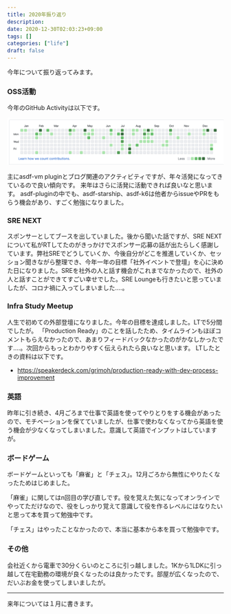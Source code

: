 ```yaml
---
title: 2020年振り返り
description:
date: 2020-12-30T02:03:23+09:00
tags: []
categories: ["life"]
draft: false
---
```


今年について振り返ってみます。

### OSS活動

今年のGitHub Activityは以下です。

![](image1.png)

主にasdf-vm pluginとブログ関連のアクティビティですが、年々活発になってきているので良い傾向です。
来年はさらに活発に活動できれば良いなと思います。
asdf-pluginの中でも、asdf-starship、asdf-k6は他者からissueやPRをもらう機会があり、すごく勉強になりました。

### SRE NEXT

スポンサーとしてブースを出していました。後から聞いた話ですが、SRE NEXTについて私がRTしてたのがきっかけでスポンサー応募の話が出たらしく感謝しています。弊社SREでどうしていくか、今後自分がどこを推進していくか、セッション聞きながら整理でき、今年一年の目標「社外イベントで登壇」を心に決めた日になりました。SREを社外の人と話す機会がこれまでなかったので、社外の人と話すことができてすごい幸せでした。SRE Loungeも行きたいと思っていましたが、コロナ禍に入ってしまいました....。

### Infra Study Meetup

人生で初めての外部登壇になりました。今年の目標を達成しました。LTで5分間でしたが。
「Production Ready」のことを話したため、タイムラインもほぼコメントもらえなかったので、あまりフィードバックなかったのがかなしかったです....。次回からもっとわかりやすく伝えられたら良いなと思います。
LTしたときの資料は以下です。
* https://speakerdeck.com/grimoh/production-ready-with-dev-process-improvement

### 英語

昨年に引き続き、4月ごろまで仕事で英語を使ってやりとりをする機会があったので、モチベーションを保てていましたが、仕事で使わなくなってから英語を使う機会が少なくなってしまいました。意識して英語でインプットはしていますが。

### ボードゲーム

ボードゲームといっても「麻雀」と「チェス」。12月ごろから無性にやりたくなったためはじめました。

「麻雀」に関してはn回目の学び直しです。役を覚えた気になってオンラインでやってただけなので、役をしっかり覚えて意識して役を作るレベルにはなりたいと思って本を買って勉強中です。

「チェス」はやったことなかったので、本当に基本から本を買って勉強中です。

### その他

会社近くから電車で30分くらいのところに引っ越しました。1Kから1LDKに引っ越して在宅勤務の環境が良くなったのは良かったです。部屋が広くなったので、だいぶお金を使ってしまいましたが。

---

来年については１月に書きます。
